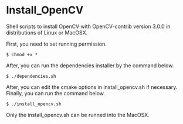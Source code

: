 # Install_OpenCV

Shell scripts to install OpenCV with OpenCV-contrib version 3.0.0 in distributions of Linux or MacOSX.

First, you need to set running permission.
```
$ chmod +x *
```

After, you can run the dependencies installer by the command below.
```
$ ./dependencies.sh
```

After, you can edit the cmake options in install_opencv.sh if necessary. Finally, you can run the command below.
```
$ ./install_opencv.sh
```

Only the install_opencv.sh can be runned into the MacOSX.
